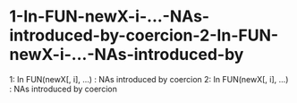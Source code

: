 # 1-In-FUN-newX-i-...-NAs-introduced-by-coercion-2-In-FUN-newX-i-...-NAs-introduced-by
1: In FUN(newX[, i], ...) : NAs introduced by coercion 2: In FUN(newX[, i], ...) : NAs introduced by coercion
